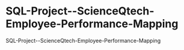 # SQL-Project--ScienceQtech-Employee-Performance-Mapping
SQL-Project--ScienceQtech-Employee-Performance-Mapping
